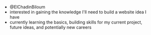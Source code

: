 - @ElChadinBiloum
- interested in gaining the knowledge I'll need to build a website idea I have
- currently learning the basics, building skills for my current project, future ideas, and potentially new careers

